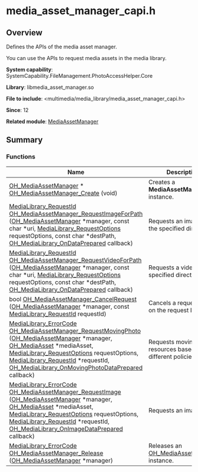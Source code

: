 # media_asset_manager_capi.h


## Overview

Defines the APIs of the media asset manager.

You can use the APIs to request media assets in the media library.

**System capability**: SystemCapability.FileManagement.PhotoAccessHelper.Core

**Library**: libmedia_asset_manager.so

**File to include**: &lt;multimedia/media_library/media_asset_manager_capi.h&gt;

**Since**: 12

**Related module**: [MediaAssetManager](_media_asset_manager.md)


## Summary


### Functions

| Name| Description|
| -------- | -------- |
| [OH_MediaAssetManager](_media_asset_manager.md#oh_mediaassetmanager) \* [OH_MediaAssetManager_Create](_media_asset_manager.md#oh_mediaassetmanager_create) (void) | Creates a **MediaAssetManager** instance. |
| [MediaLibrary_RequestId](_media_library___request_id.md) [OH_MediaAssetManager_RequestImageForPath](_media_asset_manager.md#oh_mediaassetmanager_requestimageforpath) ([OH_MediaAssetManager](_media_asset_manager.md#oh_mediaassetmanager) \*manager, const char \*uri, [MediaLibrary_RequestOptions](_media_library___request_options.md) requestOptions, const char \*destPath, [OH_MediaLibrary_OnDataPrepared](_media_asset_manager.md#oh_medialibrary_ondataprepared) callback) | Requests an image in the specified directory. |
| [MediaLibrary_RequestId](_media_library___request_id.md) [OH_MediaAssetManager_RequestVideoForPath](_media_asset_manager.md#oh_mediaassetmanager_requestvideoforpath) ([OH_MediaAssetManager](_media_asset_manager.md#oh_mediaassetmanager) \*manager, const char \*uri, [MediaLibrary_RequestOptions](_media_library___request_options.md) requestOptions, const char \*destPath, [OH_MediaLibrary_OnDataPrepared](_media_asset_manager.md#oh_medialibrary_ondataprepared) callback) | Requests a video in the specified directory. |
| bool [OH_MediaAssetManager_CancelRequest](_media_asset_manager.md#oh_mediaassetmanager_cancelrequest) ([OH_MediaAssetManager](_media_asset_manager.md#oh_mediaassetmanager) \*manager, const [MediaLibrary_RequestId](_media_library___request_id.md) requestId) | Cancels a request based on the request ID. |
| [MediaLibrary_ErrorCode](_media_asset_manager.md#medialibrary_errorcode) [OH_MediaAssetManager_RequestMovingPhoto](_media_asset_manager.md#oh_mediaassetmanager_requestmovingphoto) ([OH_MediaAssetManager](_media_asset_manager.md#oh_mediaassetmanager) \*manager, [OH_MediaAsset](_media_asset_manager.md#oh_mediaasset) \*mediaAsset, [MediaLibrary_RequestOptions](_media_library___request_options.md) requestOptions, [MediaLibrary_RequestId](_media_library___request_id.md) \*requestId, [OH_MediaLibrary_OnMovingPhotoDataPrepared](_media_asset_manager.md#oh_medialibrary_onmovingphotodataprepared) callback) | Requests moving photo resources based on different policies. |
| [MediaLibrary_ErrorCode](_media_asset_manager.md#medialibrary_errorcode) [OH_MediaAssetManager_RequestImage](_media_asset_manager.md#oh_mediaassetmanager_requestimage) ([OH_MediaAssetManager](_media_asset_manager.md#oh_mediaassetmanager) \*manager, [OH_MediaAsset](_media_asset_manager.md#oh_mediaasset) \*mediaAsset, [MediaLibrary_RequestOptions](_media_library___request_options.md) requestOptions, [MediaLibrary_RequestId](_media_library___request_id.md) \*requestId, [OH_MediaLibrary_OnImageDataPrepared](_media_asset_manager.md#oh_medialibrary_onimagedataprepared) callback) | Requests an image. |
| [MediaLibrary_ErrorCode](_media_asset_manager.md#medialibrary_errorcode) [OH_MediaAssetManager_Release](_media_asset_manager.md#oh_mediaassetmanager_release) ([OH_MediaAssetManager](_media_asset_manager.md#oh_mediaassetmanager) \*manager) | Releases an [OH_MediaAssetManager](_media_asset_manager.md#oh_mediaassetmanager) instance. |
